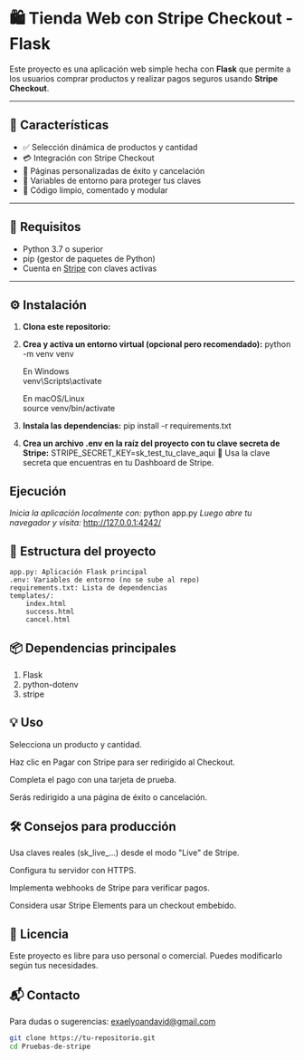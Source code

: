 # 🛍️ Tienda Web con Stripe Checkout - Flask

Este proyecto es una aplicación web simple hecha con **Flask** que permite a los usuarios comprar productos y realizar pagos seguros usando **Stripe Checkout**.

---

## 🚀 Características

- ✅ Selección dinámica de productos y cantidad  
- 💳 Integración con Stripe Checkout  
- 🎯 Páginas personalizadas de éxito y cancelación  
- 🔐 Variables de entorno para proteger tus claves  
- 🧼 Código limpio, comentado y modular  

---

## 🧰 Requisitos

- Python 3.7 o superior  
- pip (gestor de paquetes de Python)  
- Cuenta en [Stripe](https://dashboard.stripe.com/register) con claves activas  

---

## ⚙️ Instalación

1. **Clona este repositorio:**
2. **Crea y activa un entorno virtual (opcional pero recomendado):**
    python -m venv venv
    
    En Windows  
    venv\Scripts\activate
    
    En macOS/Linux  
    source venv/bin/activate
4. **Instala las dependencias:**
   pip install -r requirements.txt
5. **Crea un archivo .env en la raíz del proyecto con tu clave secreta de Stripe:**
   STRIPE_SECRET_KEY=sk_test_tu_clave_aqui
📝 Usa la clave secreta que encuentras en tu Dashboard de Stripe.

## Ejecución
 *Inicia la aplicación localmente con:*
  python app.py
 *Luego abre tu navegador y visita:*
  http://127.0.0.1:4242/

## 📁 Estructura del proyecto
    app.py: Aplicación Flask principal
    .env: Variables de entorno (no se sube al repo)
    requirements.txt: Lista de dependencias
    templates/:
        index.html
        success.html
        cancel.html

## 📦 Dependencias principales
1. Flask
2. python-dotenv
3. stripe

## 💡 Uso
  Selecciona un producto y cantidad.
  
  Haz clic en Pagar con Stripe para ser redirigido al Checkout.
  
  Completa el pago con una tarjeta de prueba.
  
  Serás redirigido a una página de éxito o cancelación.

## 🛠️ Consejos para producción
  Usa claves reales (sk_live_...) desde el modo "Live" de Stripe.
  
  Configura tu servidor con HTTPS.
  
  Implementa webhooks de Stripe para verificar pagos.
  
  Considera usar Stripe Elements para un checkout embebido.

## 📄 Licencia
  Este proyecto es libre para uso personal o comercial. Puedes modificarlo según tus necesidades.

## 📬 Contacto
  Para dudas o sugerencias: exaelyoandavid@gmail.com
```bash
git clone https://tu-repositorio.git
cd Pruebas-de-stripe
